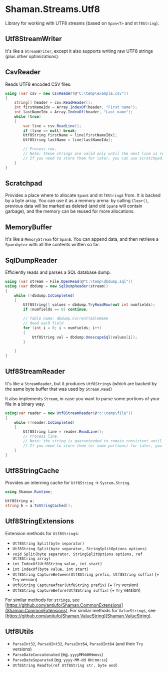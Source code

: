 # Shaman.Streams.Utf8

Library for working with UTF8 streams (based on `Span<T>` and `Utf8String`).

## Utf8StreamWriter

It's like a `StreamWriter`, except it also supports writing raw UTF8 strings (plus other optimizations).

## CsvReader

Reads UTF8 encoded CSV files.

```csharp
using (var csv = new CsvReader(@"C:\temp\example.csv"))
{
    string[] header = csv.ReadHeader();
    int firstNameIdx = Array.IndexOf(header, "First name");
    int lastNameIdx = Array.IndexOf(header, "Last name");
    while (true)
    {
        var line = csv.ReadLine();
        if (line == null) break;
        Utf8String firstName = line[firstNameIdx];
        Utf8String lastName = line[lastNameIdx];

        // Process row.
        // Note: these strings are valid only until the next line is read, then they'll contain garbage.
        // If you need to store them for later, you can use Scratchpad.
    }
}
```

## Scratchpad
Provides a place where to allocate `Span`s and `Utf8String`s from. It is backed by a byte array.
You can use it as a memory arena: by calling `Clear()`, previous data will be marked as deleted (and old `Span`s will contain garbage), and the memory can be reused for more allocations.

## MemoryBuffer
It's like a `MemoryStream` for `Span`s. You can append data, and then retrieve a `Span<byte>` with all the contents written so far.

## SqlDumpReader
Efficiently reads and parses a SQL database dump.
```csharp
using (var stream = File.OpenRead(@"C:\temp\dbdump.sql"))
using (var dbdump = new SqlDumpReader(stream))
{
    while (!dbdump.IsCompleted)
    {
        Utf8String[] values = dbdump.TryReadRow(out int numfields);
        if (numfields == 0) continue;

        // Table name: dbdump.CurrentTableName
        // Read each field
        for (int i = 0; i < numfields; i++)
        {
            Utf8String val = dbdump.UnescapeSql(values[i]);
        }
        
    }
}
```

## Utf8StreamReader
It's like a `StreamReader`, but it produces `Utf8String`s (which are backed by the same byte buffer that was used by `Stream.Read`)

It also implements `Stream`, in case you want to parse some portions of your file in a binary way.

```csharp
using(var reader = new Utf8StreamReader(@"c:\temp\file"))
{
    while (!reader.IsCompleted)
    {
        Utf8String line = reader.ReadLine();
        // Process line.
        // Note: the string is guaranteeded to remain consistent until the next call to ReadLine (or ReadTo).
        // If you need to store them (or some portions) for later, you can use Scratchpad (see above).
    }
}

```
## Utf8StringCache
Provides an interning cache for `Utf8String` -> `System.String`.
```csharp
using Shaman.Runtime;

Utf8String a;
string b = a.ToStringCached();
```

## Utf8StringExtensions
Extension methods for `Utf8String`s:
* `Utf8String Split(byte separator)`
* `Utf8String Split(byte separator, StringSplitOptions options)`
* `void Split(byte separator, StringSplitOptions options, ref Utf8String array)`
* `int IndexOf(Utf8String value, int start)`
* `int IndexOf(byte value, int start)`
* `Utf8String CaptureBetween(Utf8String prefix, Utf8String suffix)` (+ `Try` version)
* `Utf8String CaptureAfter(Utf8String prefix)` (+ `Try` version)
* `Utf8String CaptureBefore(Utf8String suffix)` (+ `Try` version)

For similar methods for `string`s, see [https://github.com/antiufo/Shaman.CommonExtensions](Shaman.CommonExtensions). For similar methods for `ValueString`s, see [https://github.com/antiufo/Shaman.ValueString](Shaman.ValueString).

## Utf8Utils
* `ParseInt32`, `ParseUInt32`, `ParseInt64`, `ParseUInt64` (and their `Try` versions)
* `ParseDateConcatenated` (eg. `yyyyMMddHHmmss`)
* `ParseDateSeparated` (eg. `yyyy-MM-dd HH:mm:ss`)
* `Utf8String ReadTo(ref Utf8String str, byte end)`
